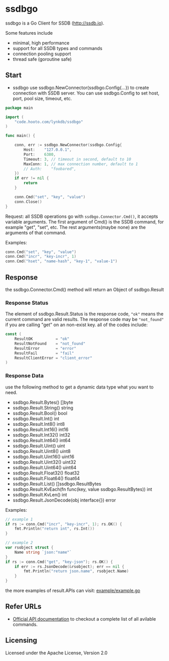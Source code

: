 # ssdbgo

ssdbgo is a Go Client for SSDB (http://ssdb.io).

Some features include
* minimal, high performance
* support for all SSDB types and commands
* connection pooling support
* thread safe (goroutine safe)

## Start
* ssdbgo use ssdbgo.NewConnector(ssdbgo.Config{...}) to create connection with SSDB server. You can use ssdbgo.Config to set host, port, pool size, timeout, etc.

``` go
package main

import (
	"code.hooto.com/lynkdb/ssdbgo"
)

func main() {

	conn, err := ssdbgo.NewConnector(ssdbgo.Config{
		Host:    "127.0.0.1",
		Port:    6380,
		Timeout: 3, // timeout in second, default to 10
		MaxConn: 1, // max connection number, default to 1
		// Auth:    "foobared",
	})
	if err != nil {
		return
	}

	conn.Cmd("set", "key", "value")
	conn.Close()
}
```


Request: all SSDB operations go with ```ssdbgo.Connector.Cmd()```, it accepts variable arguments. The first argument of Cmd() is the SSDB command, for example "get", "set", etc. The rest arguments(maybe none) are the arguments of that command.

Examples:
``` go
conn.Cmd("set", "key", "value")
conn.Cmd("incr", "key-incr", 1)
conn.Cmd("hset", "name-hash", "key-1", "value-1")
```

## Response

the ssdbgo.Connector.Cmd() method will return an Object of ssdbgo.Result

### Response Status

The element of ssdbgo.Result.Status is the response code, ```"ok"``` means the current command are valid results. The response code may be ```"not_found"``` if you are calling "get" on an non-exist key. all of the codes include:

``` go
const (
	ResultOK          = "ok"
	ResultNotFound    = "not_found"
	ResultError       = "error"
	ResultFail        = "fail"
	ResultClientError = "client_error"
)
```

### Response Data

use the following method to get a dynamic data type what you want to need.

* ssdbgo.Result.Bytes() []byte
* ssdbgo.Result.String() string
* ssdbgo.Result.Bool() bool
* ssdbgo.Result.Int() int
* ssdbgo.Result.Int8() int8
* ssdbgo.Result.Int16() int16
* ssdbgo.Result.Int32() int32
* ssdbgo.Result.Int64() int64
* ssdbgo.Result.Uint() uint
* ssdbgo.Result.Uint8() uint8
* ssdbgo.Result.Uint16() uint16
* ssdbgo.Result.Uint32() uint32
* ssdbgo.Result.Uint64() uint64
* ssdbgo.Result.Float32() float32
* ssdbgo.Result.Float64() float64
* ssdbgo.Result.List() []ssdbgo.ResultBytes
* ssdbgo.Result.KvEach(fn func(key, value ssdbgo.ResultBytes)) int
* ssdbgo.Result.KvLen() int
* ssdbgo.Result.JsonDecode(obj interface{}) error

Examples:

``` go
// example 1
if rs := conn.Cmd("incr", "key-incr", 1); rs.OK() {
	fmt.Println("return int", rs.Int())
}

// example 2
var rsobject struct {
	Name string `json:"name"`
}
if rs := conn.Cmd("get", "key-json"); rs.OK() {
	if err := rs.JsonDecode(&rsobject); err == nil {
		fmt.Println("return json.name", rsobject.Name)
	}
}
```

the more examples of result.APIs can visit: [example/example.go](<example/example.go>)


## Refer URLs
* [Official API documentation](http://ssdb.io/docs/) to checkout a complete list of all avilable commands.

## Licensing 
Licensed under the Apache License, Version 2.0

